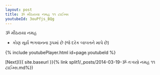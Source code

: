 ```yaml
---
layout: post
title: ૐ મીઠરાયા નમહ ૧૧ ટાઈમ્સ
youtubeId: 3ouPfjs_BQg
---
```

 
 
 ૐ મીઠરાયા નમહ  
 
 -  કોણ સૂર્ય ભગવાનના રૂપમાં છે (જે દરેક બાબતને માપે છે) 
 
  
 
  
 
 
 
 
 
 


{% include youtubePlayer.html id=page.youtubeId %}
 
[Next]({{ site.baseurl }}{% link  split1/_posts/2014-03-19-ૐ તઃવસ્ત્રે નમહ ૧૧ ટાઈમ્સ.md%})
 
